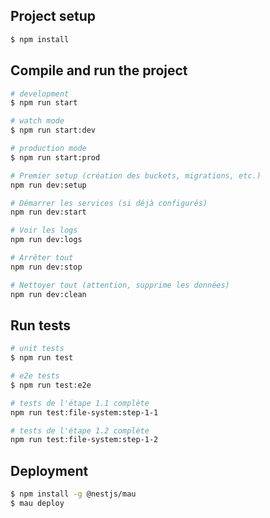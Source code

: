 
## Project setup

```bash
$ npm install
```

## Compile and run the project

```bash
# development
$ npm run start

# watch mode
$ npm run start:dev

# production mode
$ npm run start:prod

# Premier setup (création des buckets, migrations, etc.)
npm run dev:setup

# Démarrer les services (si déjà configurés)
npm run dev:start

# Voir les logs
npm run dev:logs

# Arrêter tout
npm run dev:stop

# Nettoyer tout (attention, supprime les données)
npm run dev:clean
```

## Run tests

```bash
# unit tests
$ npm run test

# e2e tests
$ npm run test:e2e

# tests de l'étape 1.1 complète
npm run test:file-system:step-1-1

# tests de l'étape 1.2 complète
npm run test:file-system:step-1-2

```

## Deployment

```bash
$ npm install -g @nestjs/mau
$ mau deploy
```